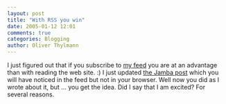```yaml
---
layout: post
title: "With RSS you win"
date: 2005-01-12 12:01
comments: true
categories: Blogging
author: Oliver Thylmann
---
```



I just figured out that if you subscribe to [my feed](http://feeds.feedburner.com/owt) you are at an advantage than with reading the web site. :) I just updated [the Jamba post](http://owt.typepad.com/blog/2004/12/the_great_jamba.html) which you will have noticed in the feed but not in your browser. Well now you did as I wrote about it, but ... you get the idea. Did I say that I am excited? For several reasons.


